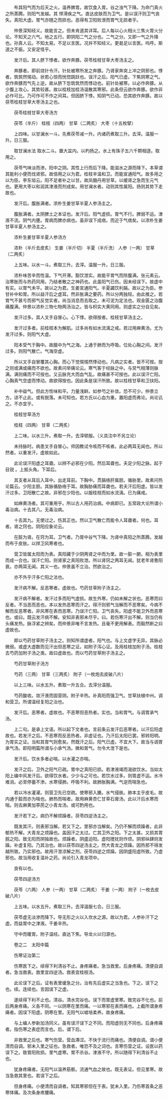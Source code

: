 <!-- { "loadSidebar": true } -->
　　布其阳气而为后天之火。温养脾胃。故饮食入胃。谷之浊气下降。为命门真火之所蒸腾。则阳气发越。其 悍滑疾之气。直达皮肤而为卫气。是以误汗则卫气丧失。真阳大虚。胃气亦随之而损也。恶得有卫阳败泄而胃气无损者乎。

　　仲景深知经义。故能言之。但未肯道其详耳。后人每以心火相火三焦火胃火分论。不知天之六气。地之五行。即阴阳二气之分也。二气之分。又即一气之升降也。孙真人云。不知太易。不足以言医。况并不知经义。更曷足以言医。呜呼。斯道之不振。又安足怪乎。

　　发汗后。其人脐下悸者。欲作奔豚。茯苓桂枝甘草大枣汤主之。

　　奔豚者。即前烧针令汗。针处被寒所发之奔豚。乃肾家奔突上冲之阴邪也。悸者。筑筑然惕动。状若心惊而恍惚跳跃也。误汗之后。阳气已虚。下焦阴寒之气。欲作奔豚而气先上逆。故从脐下忽筑筑然而悸动也。前针处被寒。以必作奔豚。从少腹上攻心。其势较甚。故以桂枝加桂汤温散其寒邪。此条但云欲作奔豚。欲作非必作可比。乃可作可不作之间耳。但因脐下悸。知阴气已动。恐其欲作奔豚。故以茯苓桂枝甘草大枣汤主之也。

　　茯苓桂枝甘草大枣汤方

　　茯苓（半斤） 桂枝（四两） 甘草（二两炙） 大枣（十五枚擘）

　　上四味。以甘澜水一斗。先煮茯苓减一升。内诸药煮取三升。去滓。温服一升。日三服。

　　取甘澜水法 取水二斗。置大盆内。以杓扬之。水上有珠子五六千颗相逐。取用之。

　　茯苓气味淡而渗。阳中之阴。其性上行而后下降。能滋水之源而降下。本草谓其能利小便而伐肾邪。故倍用之以为君。桂枝辛温和卫。而能宣通阳气。故多用之以为臣。李东垣云。阳不足者补之以甘。故凤髓丹用甘草。以缓肾之急而生元气也。更用大枣以和润其津液而剂成矣。用甘澜水者。动则其性属阳。扬则其势下走故也。

　　发汗后。腹胀满者。浓朴生姜甘草半夏人参汤主之。

　　腹胀满者。太阴脾土之本证也。发汗后。阳气虚损。胃气不行。脾弱不运。津液不流。阴气内壅。胃病而脾亦病也。虽非误下成痞。而近于气痞矣。以浓朴生姜甘草半夏人参汤主之。

　　浓朴生姜甘草半夏人参汤方

　　浓朴（半斤去皮炙） 生姜（半斤切） 半夏（半斤洗） 人参（一两） 甘草（二两炙）

　　上五味。以水一斗。煮取三升。去滓。温服一升。日三服。

　　浓朴味苦辛而性温。下气开滞。豁饮泄实。故能平胃气而除腹满。张元素云。治寒胀而与热药同用。乃结者散之之神药也。此虽阳气已伤。因未经误下。故虚中有实。以胃气未平。故以之为君。生姜宣通阳气。半夏蠲饮利膈。故以之为臣。参甘补中和胃。所以益汗后之虚耳。然非胀满之要药。所以分两独轻。由此推之。若胃气不甚亏而邪气反觉实者。尚当消息而去取之。未可泥为定法也。观金匮之治腹痛腹满。仲景以浓朴三物七物两汤治之。皆与枳实大黄同用。则虚实之分自见矣。

　　发汗过多。其人叉手自冒心。心下悸。欲得按者。桂枝甘草汤主之。

　　发汗过多者。前桂枝本为解肌。过多尚有如水流漓之戒。若过用麻黄汤。尤为发汗过多。则阳气大虚。

　　阳本受气于胸中。故膻中为气之海。上通于肺而为呼吸。位处心胸之间。发汗过多。则阳气散亡。气海空虚。

　　所以叉手自冒覆其心胸。而心下觉惕惕然悸动也。凡病之实者。皆不可按。按之则或满或痛而不欲也。故素问举痛论云。寒气客于经脉之中。与炅气相薄则脉满。满则痛而不可按也。又云脉充大而血气乱。故痛甚不可按也。此以误汗亡阳。心胸真气空虚而悸动。故欲得按也。因此条是误汗所致。故以桂枝甘草和卫扶阳。

　　补中益气。但此方性味和平。力量浅鲜。如参芍之补敛。恐不可少。仲景立方。谅不止此。或有脱落。未可知也。若方氏以心血为重。置阳虚而弗论。尚论讥之。不亦宜乎。

　　桂枝甘草汤方

　　桂枝（四两） 甘草（二两炙）

　　上二味。以水三升。煮取一升。去滓顿服。（义具注中不另立论）

　　未持脉时。病患叉手自冒心。师因教试令咳而不咳者。此必两耳无闻也。所以然者。以重发汗。虚故如此。

　　此论误汗阳虚之耳聋。以辨不必邪在少阳。然后耳聋也。夫足少阳之脉。起于目锐 。上抵头角。下耳后。

　　其支者从耳后入耳中。出走耳前。下胸中。贯膈络肝属胆。循胁里。故素问热论篇云。少阳主胆。其脉循胁络于耳。故胸胁痛而耳聋也。若夫汗后阳虚。皆以发汗过多。卫阳散亡之故。非邪在少阳也。以服桂枝而如水流漓。已为痛戒。

　　如麻黄汤者。其可重用乎。所以古人用药治病。中病即已。五常政大论所谓小毒治病。十去其八。无毒治病。

　　十去其九。无使过之。伤其正也。然以卫气散亡而能令人耳聋者。何也。耳者。肾之窍也。阴阳应象论云。

　　在脏为肾。在窍为耳。卫气者。乃胃中谷气下降。为肾中真阳之所蒸腾。发越而布于皮肤。以捍卫风寒者也。

　　营卫皆属太阳而为表。真阳藏于少阴两肾之中而为里。故一脏一腑。相为表里而成一合也。误汗亡阳。则肾家之真阳败泄。所以肾窍之两耳无闻。犹老年肾惫阳衰。亦两耳无闻。其义一也。仲景虽不立治。然欲治之。

　　亦不外乎汗多亡阳之法也。

　　发汗病不解。反恶寒者。虚故也。芍药甘草附子汤主之。

　　发汗病不解者。发汗过多而阳气虚损。故生外寒。仍如未解之状也。恶寒而曰反者。不当恶而恶也。本以发热恶寒而汗之。得汗则邪气当解而不恶寒矣。今病不解而反恶寒者。非风寒在表而恶寒。乃误汗亡阳。卫气丧失。阳虚不能卫外而恶寒也。或曰。既云发汗病不解。安知非表邪未尽乎。曰。若伤寒汗出不解。则当仍有头痛发热。脉浮紧之辨矣。而仲景非唯不言发热。且毫不更用解表。而毅然断之曰虚故也。

　　即以芍药甘草附子汤主之。则知所谓虚者。阳气也。与上文虚字无异。其脉必微弱。或虚大虚数而见汗出但恶寒之证。如附子泻心证。及用桂枝加附子汤。桂枝去芍药加附子汤之类。故曰虚故也。而以芍药甘草附子汤主之。

　　芍药甘草附子汤方

　　芍药（三两） 甘草（三两炙） 附子（一枚炮去皮破八片）

　　以上三味。以水五升。煮取一升五合。去滓分温服。

　　芍药酸收。敛汗液而固营阴。附子辛热。补真阳而强卫气。甘草扶植中州。调和营卫。所谓温经复阳之治也。

　　发汗后。恶寒者。虚故也。不恶寒但恶热者。实也。当和胃气。与调胃承气汤。

　　上二句。是承上文语。所以起下文者也。言前条云发汗后恶寒者。以汗后阳虚故也。若发汗之后。不恶寒而反恶热者。非虚证也。乃汗后太阳已罢。邪转阳明。为胃实之证。当和其胃气则愈矣。然既汗之后。阳气已虚。不宜大下。故当与调胃承气汤。即阳明篇所谓与小承气汤。微和胃气。勿令大泄下是也。

　　发汗后。饮水多者必喘。以水灌之亦喘。

　　发汗之后。卫外之阳气已疏。胃中之真阳已损。若津液竭而渴欲饮水。当如太阳上编中风发汗后。欲得饮水者。少少与之可也。若饮水过多。则胃虚不运。水冷难消。必至停蓄不渗。水寒侵肺。呼吸不利。故肺胀胸满。气逆而喘急也。

　　若以冷水灌濯。则营卫先已空疏。使寒邪入腠。水气侵肤。肺本主乎皮毛。故内通于脏而亦为喘也。肺热而喘者。故用麻黄杏仁甘草石膏汤。此以汗后水寒而喘。则去麻黄加葶苈之小青龙汤。或可酌用也。

　　发汗若下之。病仍不解烦躁者。茯苓四逆汤主之。

　　既发其汗。则表邪当解。若又下之。里邪亦当解矣。乃仍不解而烦躁者。此非郁热不解。大青龙之烦躁也。盖因汗之太过。亡其卫外之阳。下之太甚。又损其胃脘之阳。致无阳而阴独故也。烦躁者。阴盛迫阳。虚阳搅扰则作烦。阴邪纵肆则发躁。补虚复阳。乃其治也。故以茯苓四逆汤主之。然大青龙之烦躁。因热邪不得发越所致。乃实邪也。故用汗泄凉解之剂。茯苓四逆之烦躁。因阴盛阳虚所致。乃虚邪也。故当用收复温补之药。尚论引入青龙项中。

　　良有以也。

　　茯苓四逆汤方

　　茯苓（六两） 人参（一两） 甘草（二两炙） 干姜（一两） 附子（一枚去皮破八片）

　　上五味。以水五升。煮取三升。去滓温服七合。日三服。

　　茯苓虚无淡渗而降下。导无形之火以入坎水之源。故以为君。人参补汗下之虚。而益胃中之津液。干姜辛热。

　　守中而暖胃。附子温经。直达下焦。导龙火以归源也。

　　卷之二　太阳中篇

　　伤寒证治第二

　　伤寒医下之。续得下利清谷不止。身疼痛者。急当救里。后身疼痛。清便自调者。急当救表。救里宜四逆汤。救表宜桂枝汤。

　　此论误下之后。证有表里缓急之分。治有先后虚实之当急也。下之。误下之也。续。连续也。言因误下之虚。

　　遂续得下利不止也。清谷。清水完谷也。误下而胃虚里寒。致完谷不化也。前后两身疼痛。义各不同。一以阴寒在里而痛。一以寒邪在表而痛也。上截所谓身疼痛者。因误下阳虚。阴寒在里。无阳气以嘘培柔养。故身疼痛。

　　与上编人参新加汤同义。虽有误汗误下之不同。而阳虚则无不同也。后身疼痛者。指伤寒之表症而言也。后。谓下后。

　　非救里之后也。寒气伤营。营血滞涩。不快于流行而痛也。清便自调。谓小便清而自调。邪未入里之征也。急救者。唯恐不及之词也。言寒伤营之证。设医以药误下之。致胃阳败损。里气虚寒。胃不杀谷。津液不守。所以随得下利清谷不止也。

　　犹身疼痛者。无阳气以温养筋骸。流通气血之故也。既无表证。但见里寒。故当急救其里也。若误下之后。

　　但身疼痛。小便清而自调者。知其寒邪但在于表。犹未入里。乃伤寒首条之恶寒体痛。及次条身疼腰痛。

